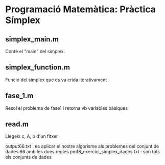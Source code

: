 # Programació Matemàtica: Pràctica Símplex
## simplex_main.m
Conté el "main" del simplex.
## simplex_function.m
Funció del simplex que es va crida iterativament
## fase_1.m 
Resol el problema de fase1 i retorna vb variables bàsiques
## read.m
Llegeix c, A, b d'un fitxer

output66.txt :  es aplicar el nostre algorisme als problemes del conjunt de dades 66 amb les dues regles
pm18_exercici_simplex_dades.txt :  son tots els conjunts de dades
